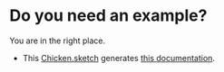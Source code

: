 # Do you need an example?

You are in the right place. 

- This [Chicken.sketch](https://github.com/mamuso/sketch-designdoc/raw/master/examples/Chicken/Chicken.sketch) generates [this documentation](http://mamuso.github.io/sketch-designdoc/Chicken/Chicken/).